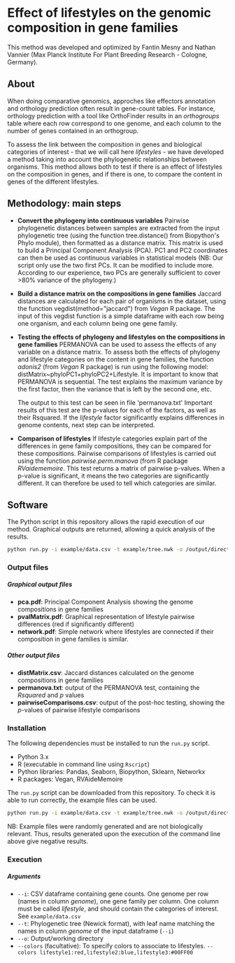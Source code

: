 # Effect of lifestyles on the genomic composition in gene families

This method was developed and optimized by Fantin Mesny and Nathan Vannier (Max Planck Institute For Plant Breeding Research - Cologne, Germany).

## About

When doing comparative genomics, approches like effectors annotation and orthology prediction often result in gene-count tables. For instance, orthology prediction with a tool like OrthoFinder results in an *orthogroups* table where each row correspond to one genome, and each column to the number of genes contained in an orthogroup.

To assess the link between the composition in genes and biological categories of interest - that we will call here *lifestyles* - we have developed a method taking into account the phylogenetic relationships between organisms. This method allows both to test if there is an effect of lifestyles on the composition in genes, and if there is one, to compare the content in genes of the different lifestyles.

## Methodology: main steps

- **Convert the phylogeny into continuous variables**
Pairwise phylogenetic distances between samples are extracted from the input phylogenetic tree (using the function tree.distance() from Biopython's Phylo module), then formatted as a distance matrix.
This matrix is used to build a Principal Component Analysis (PCA). PC1 and PC2 coordinates can then be used as continuous variables in statistical models 
(NB: Our script only use the two first PCs. It can be modified to include more. According to our experience, two PCs are generally sufficient to cover >80% variance of the phylogeny.)


- **Build a distance matrix on the compositions in gene families**
Jaccard distances are calculated for each pair of organisms in the dataset, using the function vegdist(method="jaccard") from *Vegan* R package.
The input of this vegdist function is a simple dataframe with each row being one organism, and each column being one gene family.

- **Testing the effects of phylogeny and lifestyles on the compositions in gene families**
PERMANOVA can be used to assess the effects of any variable on a distance matrix.
To assess both the effects of phylogeny and lifestyle categories on the content in gene families, the function *adonis2* (from *Vegan* R package) is run using the following model: distMatrix~phyloPC1+phyloPC2+Lifestyle.
It is important to know that PERMANOVA is sequential. The test explains the maximum variance by the first factor, then the variance that is left by the second one, etc.

    The output to this test can be seen in file 'permanova.txt'
    Important results of this test are the p-values for each of the factors, as well as their Rsquared.
    If the *lifestyle* factor significantly explains differences in genome contents, next step can be interpreted.


- **Comparison of lifestyles**
If lifestyle categories explain part of the differences in gene family compositions, they can be compared for these compositions.
Pairwise comparisons of lifestyles is carried out using the function *pairwise.perm.manova* (from R package *RVaidememoire*. This test returns a matrix of pairwise p-values. When a p-value is significant, it means the two categories are significantly different. It can therefore be used to tell which categories are similar.


## Software

The Python script in this repository allows the rapid execution of our method. Graphical outputs are returned, allowing a quick analysis of the results.

```bash
python run.py -i example/data.csv -t example/tree.nwk -o /output/directory -colors lifestyle1:blue,lifestyle2:green
```

### Output files

##### Graphical output files
- **pca.pdf**: Principal Component Analysis showing the genome compositions in gene families
- **pvalMatrix.pdf**: Graphical representation of lifestyle pairwise differences (red if significantly different)
- **network.pdf**: Simple network where lifestyles are connected if their composition in gene families is similar.

##### Other output files
- **distMatrix.csv**: Jaccard distances calculated on the genome compositions in gene families
- **permanova.txt**: output of the PERMANOVA test, containing the *Rsquared* and *p* values
- **pairwiseComparisons.csv**: output of the post-hoc testing, showing the *p*-values of pairwise lifestyle comparisons


### Installation


The following dependencies must be installed to run the ```run.py``` script.

- Python 3.x
- R (executable in command line using ```Rscript```)
- Python libraries: Pandas, Seaborn, Biopython, Sklearn, Networkx
- R packages: Vegan, RVAideMemoire

The ```run.py``` script can be downloaded from this repository.
To check it is able to run correctly, the example files can be used.

```bash
python run.py -i example/data.csv -t example/tree.nwk -o /output/directory 
```
NB: Example files were randomly generated and are not biologically relevant. Thus, results generated upon the execution of the command line above give negative results.


### Execution

##### Arguments

- ```--i```: CSV dataframe containing gene counts. One genome per row (names in column *genome*), one gene family per column. One column must be called *lifestyle*, and should contain the categories of interest. See ```example/data.csv```
- ```--t```: Phylogenetic tree (Newick format), with leaf name matching the names in column *genome* of the input dataframe (```--i```)
- ```--o```: Output/working directory
- ```--colors``` (facultative): To specify colors to associate to lifestyles. ```--colors lifestyle1:red,lifestyle2:blue,lifestyle3:#00FF00```
